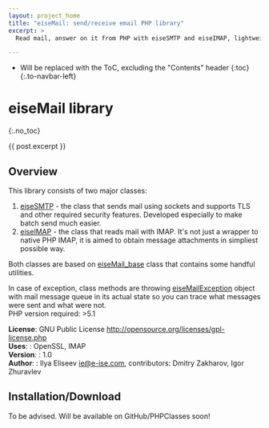 ```yaml
---
layout: project_home
title: "eiseMail: send/receive email PHP library"
excerpt: >
  Read mail, answer on it from PHP with eiseSMTP and eiseIMAP, lightweight and simple alternatives to native libraries and mail() function.

---
```


* Will be replaced with the ToC, excluding the "Contents" header
{:toc}
{:.to-navbar-left}

eiseMail library
===
{:.no_toc}

{{ post.excerpt }}

## Overview

This library consists of two major classes:
1. [eiseSMTP](#eisesmtp) - the class that sends mail using sockets and supports TLS and other required security features. Developed especially to make batch send much easier.
2. [eiseIMAP](#eiseimap) - the class that reads mail with IMAP. It's not just a wrapper to native PHP IMAP, it is aimed to obtain message attachments in simpliest possible way.

Both classes are based on [eiseMail_base](#eisemail_base) class that contains some handful utilities.

In case of exception, class methods are throwing [eiseMailException](#eisemailexception) object with mail message queue in its actual state so you can trace what messages were sent and what were not.  
PHP version required: >5.1

__License__: GNU Public License <http://opensource.org/licenses/gpl-license.php>  
__Uses__: : OpenSSL, IMAP  
__Version__: : 1.0  
__Author__: : Ilya Eliseev <ie@e-ise.com>, contributors: Dmitry Zakharov, Igor Zhuravlev

## Installation/Download

To be advised. Will be available on GitHub/PHPClasses soon!